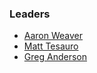 ### Leaders

* [Aaron Weaver](mailto:)
* [Matt Tesauro](mailto:matt.tesauro@owasp.org)
* [Greg Anderson](mailto:greg.anderson@owasp.org)
